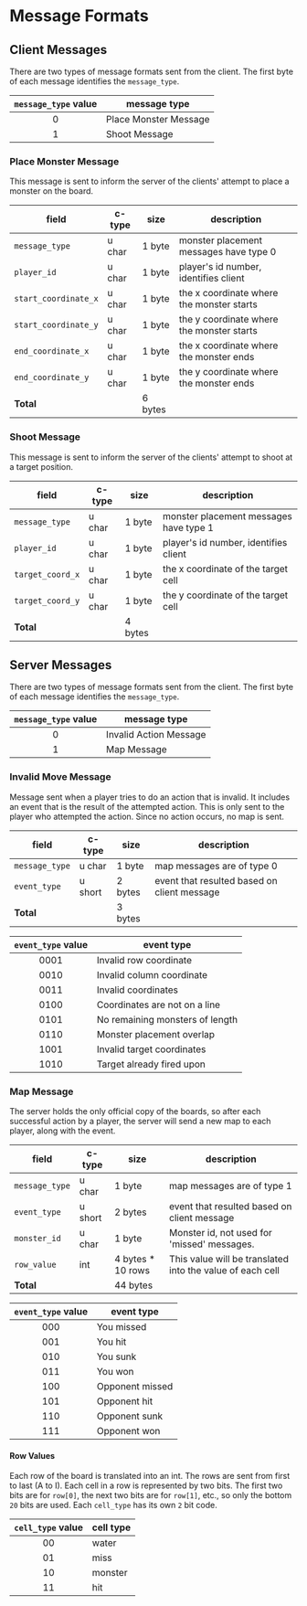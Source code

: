 # Message Formats

## Client Messages

There are two types of message formats sent from the client. The first byte of each message identifies the `message_type`.

| `message_type` value | message type |
|:--------------------:|--------------|
| 0 | Place Monster Message |
| 1 | Shoot Message |

### Place Monster Message
This message is sent to inform the server of the clients' attempt to place a monster on the board.


| field | c-type | size | description |
|-------|--------|------|-------------|
| `message_type` | u char | 1 byte | monster placement messages have type 0 |
| `player_id` | u char | 1 byte | player's id number, identifies client |
| `start_coordinate_x` | u char | 1 byte | the x coordinate where the monster starts |
| `start_coordinate_y` | u char | 1 byte | the y coordinate where the monster starts |
| `end_coordinate_x` | u char | 1 byte | the x coordinate where the monster ends |
| `end_coordinate_y` | u char | 1 byte | the y coordinate where the monster  ends |
| **Total** | | 6 bytes | |


### Shoot Message
This message is sent to inform the server of the clients' attempt to shoot at a target position.

| field | c-type | size | description |
|-------|--------|------|-------------|
| `message_type` | u char | 1 byte | monster placement messages have type 1 |
| `player_id` | u char | 1 byte | player's id number, identifies client |
| `target_coord_x` | u char | 1 byte | the x coordinate of the target cell |
| `target_coord_y` | u char | 1 byte | the y coordinate of the target cell |
| **Total** | | 4 bytes | |

## Server Messages
There are two types of message formats sent from the client. The first byte of each message identifies the `message_type`.

| `message_type` value | message type |
|:--------------------:|--------------|
| 0 | Invalid Action Message |
| 1 | Map Message |

### Invalid Move Message
Message sent when a player tries to do an action that is invalid. It includes an event that is the result of the attempted action. This is only sent to the player who attempted the action. Since no action occurs, no map is sent.

| field | c-type | size | description |
|-------|--------|------|-------------|
| `message_type` | u char | 1 byte | map messages are of type 0 |
| `event_type` | u short | 2 bytes | event that resulted based on client message |
| **Total** | | 3 bytes | |

| `event_type` value | event type |
|:------------------:|------------|
| 0001 | Invalid row coordinate |
| 0010 | Invalid column coordinate |
| 0011 | Invalid coordinates |
| 0100 | Coordinates are not on a line |
| 0101 | No remaining monsters of length |
| 0110 | Monster placement overlap |
| 1001 | Invalid target coordinates |
| 1010 | Target already fired upon |

### Map Message
The server holds the only official copy of the boards, so after each successful action by a player, the server will send a new map to each player, along with the event.

| field | c-type | size | description |
|-------|--------|------|-------------|
| `message_type` | u char | 1 byte | map messages are of type 1 |
| `event_type` | u short | 2 bytes | event that resulted based on client message |
| `monster_id` | u char | 1 byte | Monster id, not used for 'missed' messages.
| `row_value` | int | 4 bytes * 10 rows | This value will be translated into the value of each cell |
| **Total** | | 44 bytes | |

| `event_type` value | event type |
|:------------------:|------------|
| 000 | You missed |
| 001 | You hit |
| 010 | You sunk |
| 011 | You won |
| 100 | Opponent missed |
| 101 | Opponent hit |
| 110 | Opponent sunk |
| 111 | Opponent won |

#### Row Values
Each row of the board is translated into an int. The rows are sent from first to last (A to I).  Each cell in a row is represented by two bits.
The first two bits are for `row[0]`, the next two bits are for `row[1]`, etc., so only the bottom `20` bits are used.
Each `cell_type` has its own `2` bit code.

| `cell_type` value | cell type |
|:-----------------:|-------------|
| 00 | water |
| 01 | miss |
| 10 | monster |
| 11 | hit |
